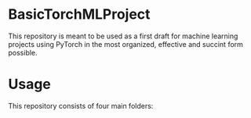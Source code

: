 # BasicTorchMLProject

This repository is meant to be used as a first draft for machine learning projects using PyTorch in the most organized, effective and succint form possible.

# Usage
This repository consists of four main folders:
